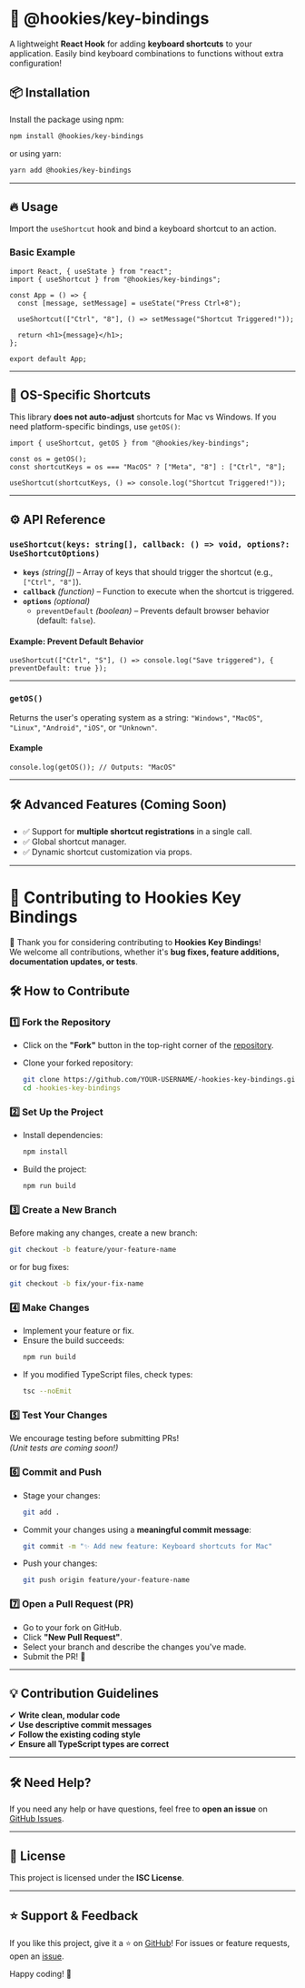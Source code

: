 # 🚀 @hookies/key-bindings

A lightweight **React Hook** for adding **keyboard shortcuts** to your application. Easily bind keyboard combinations to functions without extra configuration!

## 📦 Installation

Install the package using npm:

```bash
npm install @hookies/key-bindings
```

or using yarn:

```bash
yarn add @hookies/key-bindings
```

---

## 🔥 Usage

Import the `useShortcut` hook and bind a keyboard shortcut to an action.

### **Basic Example**

```tsx
import React, { useState } from "react";
import { useShortcut } from "@hookies/key-bindings";

const App = () => {
  const [message, setMessage] = useState("Press Ctrl+8");

  useShortcut(["Ctrl", "8"], () => setMessage("Shortcut Triggered!"));

  return <h1>{message}</h1>;
};

export default App;
```

---

## 🎯 **OS-Specific Shortcuts**

This library **does not auto-adjust** shortcuts for Mac vs Windows. If you need platform-specific bindings, use `getOS()`:

```tsx
import { useShortcut, getOS } from "@hookies/key-bindings";

const os = getOS();
const shortcutKeys = os === "MacOS" ? ["Meta", "8"] : ["Ctrl", "8"];

useShortcut(shortcutKeys, () => console.log("Shortcut Triggered!"));
```

---

## ⚙ **API Reference**

### `useShortcut(keys: string[], callback: () => void, options?: UseShortcutOptions)`

- **`keys`** _(string[])_ – Array of keys that should trigger the shortcut (e.g., `["Ctrl", "8"]`).
- **`callback`** _(function)_ – Function to execute when the shortcut is triggered.
- **`options`** _(optional)_
  - `preventDefault` _(boolean)_ – Prevents default browser behavior (default: `false`).

#### **Example: Prevent Default Behavior**

```tsx
useShortcut(["Ctrl", "S"], () => console.log("Save triggered"), { preventDefault: true });
```

---

### `getOS()`

Returns the user's operating system as a string: `"Windows"`, `"MacOS"`, `"Linux"`, `"Android"`, `"iOS"`, or `"Unknown"`.

#### **Example**

```tsx
console.log(getOS()); // Outputs: "MacOS"
```

---

## 🛠 **Advanced Features (Coming Soon)**

- ✅ Support for **multiple shortcut registrations** in a single call.
- ✅ Global shortcut manager.
- ✅ Dynamic shortcut customization via props.

---

# 🚀 Contributing to Hookies Key Bindings

🎉 Thank you for considering contributing to **Hookies Key Bindings**!  
We welcome all contributions, whether it's **bug fixes, feature additions, documentation updates, or tests**.

## 🛠 How to Contribute

### **1️⃣ Fork the Repository**

- Click on the **"Fork"** button in the top-right corner of the [repository](https://github.com/Amaru333/-hookies-key-bindings).
- Clone your forked repository:

  ```bash
  git clone https://github.com/YOUR-USERNAME/-hookies-key-bindings.git
  cd -hookies-key-bindings
  ```

### **2️⃣ Set Up the Project**

- Install dependencies:
  ```bash
  npm install
  ```
- Build the project:
  ```bash
  npm run build
  ```

### **3️⃣ Create a New Branch**

Before making any changes, create a new branch:

```bash
git checkout -b feature/your-feature-name
```

or for bug fixes:

```bash
git checkout -b fix/your-fix-name
```

### **4️⃣ Make Changes**

- Implement your feature or fix.
- Ensure the build succeeds:
  ```bash
  npm run build
  ```
- If you modified TypeScript files, check types:
  ```bash
  tsc --noEmit
  ```

### **5️⃣ Test Your Changes**

We encourage testing before submitting PRs!  
_(Unit tests are coming soon!)_

### **6️⃣ Commit and Push**

- Stage your changes:
  ```bash
  git add .
  ```
- Commit your changes using a **meaningful commit message**:
  ```bash
  git commit -m "✨ Add new feature: Keyboard shortcuts for Mac"
  ```
- Push your changes:
  ```bash
  git push origin feature/your-feature-name
  ```

### **7️⃣ Open a Pull Request (PR)**

- Go to your fork on GitHub.
- Click **"New Pull Request"**.
- Select your branch and describe the changes you've made.
- Submit the PR! 🚀

---

## 💡 Contribution Guidelines

✔ **Write clean, modular code**  
✔ **Use descriptive commit messages**  
✔ **Follow the existing coding style**  
✔ **Ensure all TypeScript types are correct**

---

## 🛠 Need Help?

If you need any help or have questions, feel free to **open an issue** on [GitHub Issues](https://github.com/Amaru333/-hookies-key-bindings/issues).

---

## 📜 **License**

This project is licensed under the **ISC License**.

---

## ⭐ **Support & Feedback**

If you like this project, give it a ⭐ on [GitHub](https://github.com/Amaru333/-hookies-key-bindings)!
For issues or feature requests, open an [issue](https://github.com/Amaru333/-hookies-key-bindings/issues).

Happy coding! 🚀
